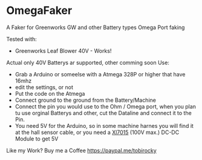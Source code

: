 # OmegaFaker
A Faker for Greenworks GW and other Battery types Omega Port faking

Tested with:
- Greenworks Leaf Blower 40V - Works!

Actual only 40V Batterys ar supported, other comming soon
Use:
- Grab a Arduino or someelse with a Atmega 328P or higher that have 16mhz
- edit the settings, or not
- Put the code on the Atmega
- Connect ground to the ground from the Battery/Machine
- Connect the pin you would use to the Ohm / Omega port, when you plan tu use orginal Batterys and other, cut the Dataline and connect it to the Pin.
- You need 5V for the Arduino, so in some machine harnes you will find it at the hall sensor cable, or you need a [Xl7015](https://www.google.com/search?q=xl7015+dc-dc+step+down) (100V max.) DC-DC Module to get 5V 



Like my Work? Buy me a Coffee https://paypal.me/tobirocky
